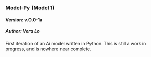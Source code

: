 ### Model-Py (Model 1)
#### Version: v.0.0-1a
##### Author: Vera Lo

First iteration of an Ai model written in Python.
This is still a work in progress, and is nowhere near complete.
